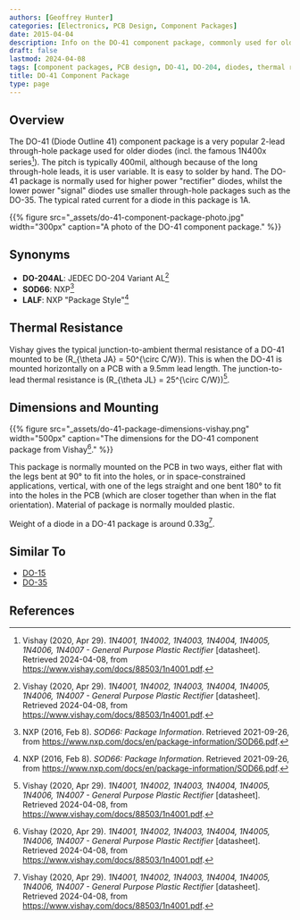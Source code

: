 ```yaml
---
authors: [Geoffrey Hunter]
categories: [Electronics, PCB Design, Component Packages]
date: 2015-04-04
description: Info on the DO-41 component package, commonly used for older through-hole diodes.
draft: false
lastmod: 2024-04-08
tags: [component packages, PCB design, DO-41, DO-204, diodes, thermal resistance, 1N4001]
title: DO-41 Component Package
type: page
---
```


## Overview

The DO-41 (Diode Outline 41) component package is a very popular 2-lead through-hole package used for older diodes (incl. the famous 1N400x series[^vishay-1n4001-ds]). The pitch is typically 400mil, although because of the long through-hole leads, it is user variable. It is easy to solder by hand. The DO-41 package is normally used for higher power "rectifier" diodes, whilst the lower power "signal" diodes use smaller through-hole packages such as the DO-35. The typical rated current for a diode in this package is 1A.

{{% figure src="_assets/do-41-component-package-photo.jpg" width="300px" caption="A photo of the DO-41 component package." %}}

## Synonyms

* **DO-204AL**: JEDEC DO-204 Variant AL[^vishay-1n4001-ds]
* **SOD66**: NXP[^nxp-sod66]
* **LALF**: NXP "Package Style"[^nxp-sod66]

## Thermal Resistance

Vishay gives the typical junction-to-ambient thermal resistance of a DO-41 mounted to be \(R_{\theta JA} = 50^{\circ C/W}\). This is when the DO-41 is mounted horizontally on a PCB with a 9.5mm lead length. The junction-to-lead thermal resistance is \(R_{\theta JL} = 25^{\circ C/W}\)[^vishay-1n4001-ds].

## Dimensions and Mounting

{{% figure src="_assets/do-41-package-dimensions-vishay.png" width="500px" caption="The dimensions for the DO-41 component package from Vishay[^vishay-1n4001-ds]." %}}

This package is normally mounted on the PCB in two ways, either flat with the legs bent at 90° to fit into the holes, or in space-constrained applications, vertical, with one of the legs straight and one bent 180° to fit into the holes in the PCB (which are closer together than when in the flat orientation). Material of package is normally moulded plastic.

Weight of a diode in a DO-41 package is around 0.33g[^vishay-1n4001-ds].

## Similar To

* [DO-15](/pcb-design/component-packages/do-15-component-package/)
* [DO-35](/pcb-design/component-packages/do-35-do-214ah-component-package/)

## References

[^nxp-sod66]: NXP (2016, Feb 8). _SOD66: Package Information_. Retrieved 2021-09-26, from https://www.nxp.com/docs/en/package-information/SOD66.pdf.
[^vishay-1n4001-ds]: Vishay (2020, Apr 29). _1N4001, 1N4002, 1N4003, 1N4004, 1N4005, 1N4006, 1N4007 - General Purpose Plastic Rectifier_ [datasheet]. Retrieved 2024-04-08, from https://www.vishay.com/docs/88503/1n4001.pdf.
